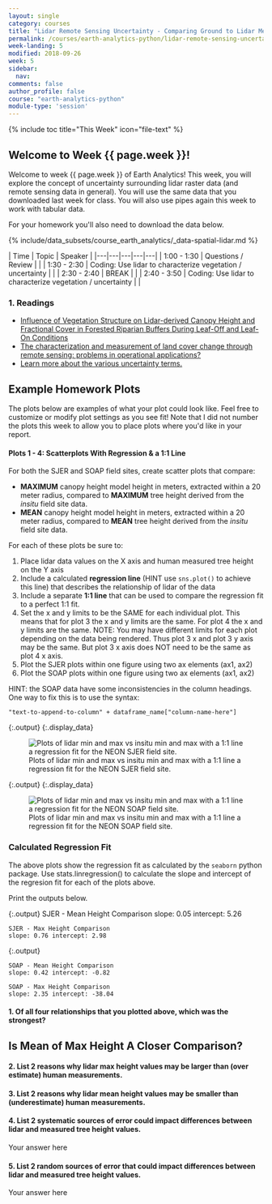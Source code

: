 ```yaml
---
layout: single
category: courses
title: "Lidar Remote Sensing Uncertainty - Comparing Ground to Lidar Measurements of Tree Height in Python"
permalink: /courses/earth-analytics-python/lidar-remote-sensing-uncertainty/
week-landing: 5
modified: 2018-09-26
week: 5
sidebar:
  nav:
comments: false
author_profile: false
course: "earth-analytics-python"
module-type: 'session'
---
```

{% include toc title="This Week" icon="file-text" %}

<div class="notice--info" markdown="1">

## <i class="fa fa-ship" aria-hidden="true"></i> Welcome to Week {{ page.week }}!

Welcome to week {{ page.week }} of Earth Analytics! This week, you will explore
the concept of uncertainty surrounding lidar raster data (and remote sensing
data in general). You will use the same data that you downloaded last week for class.
You will also use pipes again this week to work with tabular data.

For your homework you'll also need to download the data below.

{% include/data_subsets/course_earth_analytics/_data-spatial-lidar.md %}

</div>


|  Time | Topic   | Speaker   |
|---|---|---|---|---|
| 1:00 - 1:30  | Questions / Review |   |
| 1:30 - 2:30  | Coding: Use lidar to characterize vegetation / uncertainty  |   |
| 2:30 - 2:40  | BREAK |   |
| 2:40 - 3:50  | Coding: Use lidar to characterize vegetation / uncertainty |   |

### 1. Readings
* <a href="http://journals.plos.org/plosone/article?id=10.1371/journal.pone.0054776" target="_blank">Influence of Vegetation Structure on Lidar-derived Canopy Height and Fractional Cover in Forested Riparian Buffers During Leaf-Off and Leaf-On Conditions</a>
* <a href="http://www.sciencedirect.com/science/article/pii/S0303243403000047" target="_blank">The characterization and measurement of land cover change through remote sensing: problems in operational applications?</a>
*  <a href="https://www.nde-ed.org/GeneralResources/ErrorAnalysis/UncertaintyTerms.htm" target="_blank">Learn more about the various uncertainty terms.</a>

</div>



## Example Homework Plots

The plots below are examples of what your plot could look like. Feel free to
customize or modify plot settings as you see fit! Note that I did not number
the plots this week to allow you to place plots where you'd like in your report.

#### Plots 1 - 4: Scatterplots With Regression & a 1:1 Line

For both the SJER and SOAP field sites, create scatter plots that compare:

* **MAXIMUM** canopy height model height in meters, extracted within a 20 meter radius, compared to **MAXIMUM** tree
height derived from the *insitu* field site data.
* **MEAN** canopy height model height in meters, extracted within a 20 meter radius, compared to **MEAN** tree height derived from the *insitu* field site data.

For each of these plots be sure to:

1. Place lidar data values on the X axis and human measured tree height on the Y axis
2. Include a calculated **regression line** (HINT use `sns.plot()` to achieve this line) that describes the relationship of lidar of the data
3. Include a separate **1:1 line** that can be used to compare the regression fit to a perfect 1:1 fit. 
4. Set the x and y limits to be the SAME for each individual plot. This means that for plot 3 the x and y limits are the same. For plot 4 the x and y limits are the same. NOTE: You may have different limits for each plot depending on the data being rendered. Thus plot 3 x and plot 3 y axis may be the same. But plot 3 x axis does NOT need to be the same as plot 4 x axis. 
5. Plot the SJER plots within one figure using two ax elements (ax1, ax2) 
6. Plot the SOAP plots within one figure using two ax elements (ax1, ax2) 

HINT: the SOAP data have some inconsistencies in the column headings. One way to fix this is to use the syntax:

`"text-to-append-to-column" + dataframe_name["column-name-here"]`



{:.output}
{:.display_data}

<figure>

<img src = "{{ site.url }}//images/courses/earth-analytics-python/05-raster-vector-extract-data/2018-06-15-lidar-remote-sensing-uncertainty-landing-page_3_0.png" alt = "Plots of lidar min and max vs insitu min and max with a 1:1 line a regression fit for the NEON SJER field site.">
<figcaption>Plots of lidar min and max vs insitu min and max with a 1:1 line a regression fit for the NEON SJER field site.</figcaption>

</figure>





{:.output}
{:.display_data}

<figure>

<img src = "{{ site.url }}//images/courses/earth-analytics-python/05-raster-vector-extract-data/2018-06-15-lidar-remote-sensing-uncertainty-landing-page_4_0.png" alt = "Plots of lidar min and max vs insitu min and max with a 1:1 line a regression fit for the NEON SOAP field site.">
<figcaption>Plots of lidar min and max vs insitu min and max with a 1:1 line a regression fit for the NEON SOAP field site.</figcaption>

</figure>




### Calculated Regression Fit 

The above plots show the regression fit as calculated by the `seaborn` python package. Use stats.linregression() to calculate the slope and intercept of the regresion fit for each of the plots above. 

Print the outputs below. 



{:.output}
    SJER - Mean Height Comparison
    slope: 0.05 intercept: 5.26
    
    SJER - Max Height Comparison
    slope: 0.76 intercept: 2.98




{:.output}
    
    SOAP - Mean Height Comparison
    slope: 0.42 intercept: -0.82
    
    SOAP - Max Height Comparison
    slope: 2.35 intercept: -38.04




#### 1. Of all four relationships that you plotted above, which was the strongest?


## Is Mean of Max Height A Closer Comparison?

#### 2. List 2 reasons why lidar max height values may be larger than (over estimate) human measurements.


#### 3. List 2 reasons why lidar mean height values may be smaller than (underestimate) human measurements.



#### 4. List 2 systematic sources of error could impact differences between lidar and measured tree height values. 

Your answer here

#### 5. List 2 random sources of error that could impact differences between lidar and measured tree height values. 

Your answer here
